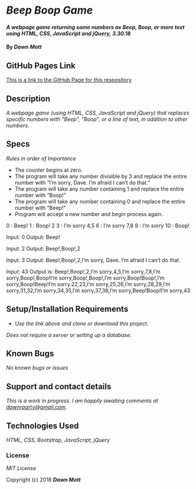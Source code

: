 # _Beep Boop Game_

#### _A webpage game returning some numbers as Beep, Boop, or more text using HTML, CSS, JavaScript and jQuery, 3.30.18_

#### By _**Dawn Mott**_

## GitHub Pages Link
[This is a link to the GitHub Page for this respository](https://dawnabelle.github.io/BeepBoop/)

## Description

_A webpage game (using HTML, CSS, JavaScript and jQuery) that replaces specific numbers with "Beep", "Boop", or a line of text, in addition to other numbers._

## Specs
_Rules in order of Importance_

* The counter begins at zero.
* The program will take any number divisible by 3 and replace the entire number with “I’m sorry, Dave. I’m afraid I can’t do that.”
* The program will take any number containing 1 and replace the entire number with “Boop!”
* The program will take any number containing 0 and replace the entire number with “Beep!”
* Program will accept a new number and begin process again.

0 : Beep!
1 : Boop!
2
3 : I’m sorry
4,5
6 : I’m sorry
7,8
9 : I’m sorry
10 : Boop!

Input: 0
Output: Beep!

Input: 2
Output: Beep!,Boop!,2

Input: 3
Output: Beep!,Boop!,2,I’m sorry, Dave. I’m afraid I can’t do that.

Input: 43
Output is:
Beep!,Boop!,2,I’m sorry,4,5,I’m sorry,7,8,I’m sorry,Boop!,Boop!I’m sorry,Boop!,Boop!,I’m sorry,Boop!Boop!,I’m sorry,Boop!Beep!I’m sorry.22,23,I’m sorry,25,26,I’m sorry,28,29,I’m sorry,31,32,I’m sorry,34,35,I’m sorry,37,38,I’m sorry,Beep!Boop!I’m sorry,43

## Setup/Installation Requirements

* _Use the link above and clone or download this project._

_Does not require a server or setting up a database._

## Known Bugs

_No known bugs or issues_

## Support and contact details

_This is a work in progress. I am happily awaiting comments at dawnrparty@gmail.com._

## Technologies Used

_HTML, CSS, Bootstrap, JavaScript, jQuery_

### License

*MIT License*

Copyright (c) 2018 **_Dawn Mott_**

